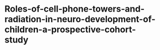 # Roles-of-cell-phone-towers-and-radiation-in-neuro-development-of-children-a-prospective-cohort-study